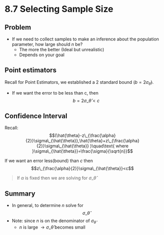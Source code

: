 # 8.7 Selecting Sample Size


## Problem
* If we need to collect samples to make an inference about the population parameter, how large should $n$ be?
    * The more the better (Ideal but unrealistic)
    * Depends on your goal
## Point estimators
Recall for Point Estimators, we established a 2 standard bound $(b = 2 \sigma_{\hat{\theta}})$.

* If we want the error to be less than c, then 
$$b=2\sigma\_{\hat{\theta}}<c$$

## Confidence Interval
Recall:
$$(\hat{\theta}-z\_{\frac{\alpha}{2}}\sigma\_{\hat{\theta}},\hat{\theta}+z\_{\frac{\alpha}{2}}\sigma\_{\hat{\theta}} )\quad\text{ where }\sigma\_{\hat{\theta}}=\frac{\sigma}{\sqrt{n}}$$

If we want an error less(bound) than $c$ then
$$z\_{\frac{\alpha}{2}}\sigma\_{\hat{\theta}}<c$$

> If $\alpha$ is fixed then we are solving for $\sigma\_{\hat{\theta}}$

## Summary
* In general, to determine $n$ solve for
$$\sigma\_{\hat{\theta}}$$
* Note: since $n$ is on the denominator of $\sigma_{\hat{\theta}}$
    * $n$ is large $\rightarrow \sigma\_{\hat{\theta}}$ becomes small 